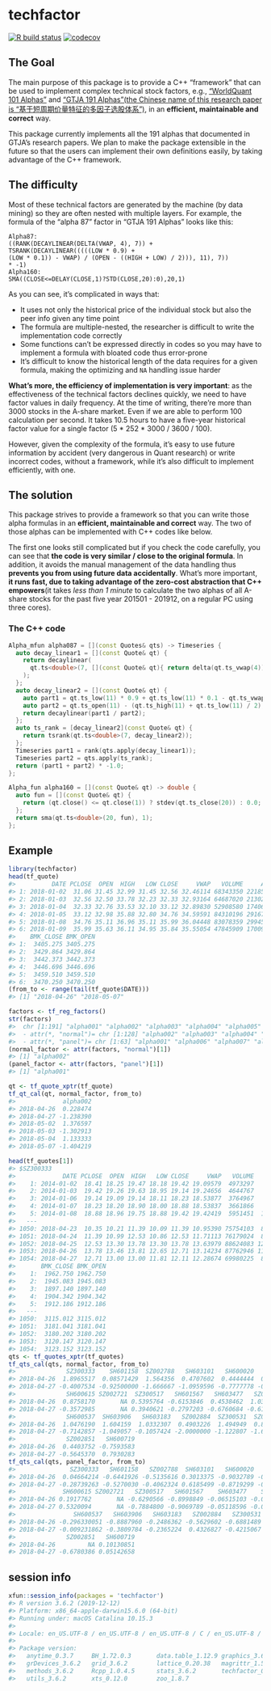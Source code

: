 
<!-- README.md is generated from README.Rmd. Please edit that file -->

# techfactor

<!-- badges: start -->

[![R build
status](https://github.com/shrektan/techfactor/workflows/R-CMD-check/badge.svg)](https://github.com/shrektan/techfactor/actions)
[![codecov](https://codecov.io/gh/shrektan/techfactor/branch/master/graph/badge.svg)](https://codecov.io/gh/shrektan/techfactor)
<!-- badges: end -->

## The Goal

The main purpose of this package is to provide a C++ “framework” that
can be used to implement complex technical stock factors, e.g.,
[“WorldQuant 101 Alphas”](https://arxiv.org/pdf/1601.00991.pdf) and
[“GTJA 191 Alphas”(the Chinese name of this research paper is
“基于短周期价量特征的多因子选股体系”)](https://guorn.com/static/upload/file/3/134065454575605.pdf),
in an **efficient, maintainable and correct** way.

This package currently implements all the 191 alphas that documented in
GTJA’s research papers. We plan to make the package extensible in the
future so that the users can implement their own definitions easily, by
taking advantage of the C++ framework.

## The difficulty

Most of these technical factors are generated by the machine (by data
mining) so they are often nested with multiple layers. For example, the
formula of the “alpha 87” factor in “GTJA 191 Alphas” looks like this:

    Alpha87: 
    ((RANK(DECAYLINEAR(DELTA(VWAP, 4), 7)) + 
    TSRANK(DECAYLINEAR(((((LOW * 0.9) + 
    (LOW * 0.1)) - VWAP) / (OPEN - ((HIGH + LOW) / 2))), 11), 7))
    * -1)
    Alpha160:
    SMA((CLOSE<=DELAY(CLOSE,1)?STD(CLOSE,20):0),20,1)

As you can see, it’s complicated in ways that:

  - It uses not only the historical price of the individual stock but
    also the peer info given any time point
  - The formula are multiple-nested, the researcher is difficult to
    write the implementation code correctly
  - Some functions can’t be expressed directly in codes so you may have
    to implement a formula with bloated code thus error-prone
  - It’s difficult to know the historical length of the data requires
    for a given formula, making the optimizing and `NA` handling issue
    harder

**What’s more, the efficiency of implementation is very important**: as
the effectiveness of the technical factors declines quickly, we need to
have factor values in daily frequency. At the time of writing, there’re
more than 3000 stocks in the A-share market. Even if we are able to
perform 100 calculation per second. It takes 10.5 hours to have a
five-year historical factor value for a single factor (5 \* 252 \* 3000
/ 3600 / 100).

However, given the complexity of the formula, it’s easy to use future
information by accident (very dangerous in Quant research) or write
incorrect codes, without a framework, while it’s also difficult to
implement efficiently, with one.

## The solution

This package strives to provide a framework so that you can write those
alpha formulas in an **efficient, maintainable and correct** way. The
two of those alphas can be implemented with C++ codes like below.

The first one looks still complicated but if you check the code
carefully, you can see that **the code is very similar / close to the
original formula**. In addition, it avoids the manual management of the
data handling thus **prevents you from using future data accidentally**.
What’s more important, **it runs fast, due to taking advantage of the
zero-cost abstraction that C++ empowers**(it takes *less than 1 minute*
to calculate the two alphas of all A-share stocks for the past five year
201501 - 201912, on a regular PC using three cores).

### The C++ code

``` cpp
Alpha_mfun alpha087 = [](const Quotes& qts) -> Timeseries {
  auto decay_linear1 = [](const Quote& qt) {
    return decaylinear(
      qt.ts<double>(7, [](const Quote& qt){ return delta(qt.ts_vwap(4)); })
    );
  };
  auto decay_linear2 = [](const Quote& qt) {
    auto part1 = qt.ts_low(11) * 0.9 + qt.ts_low(11) * 0.1 - qt.ts_vwap(11);
    auto part2 = qt.ts_open(11) - (qt.ts_high(11) + qt.ts_low(11) / 2);
    return decaylinear(part1 / part2);
  };
  auto ts_rank = [decay_linear2](const Quote& qt) {
    return tsrank(qt.ts<double>(7, decay_linear2));
  };
  Timeseries part1 = rank(qts.apply(decay_linear1));
  Timeseries part2 = qts.apply(ts_rank);
  return (part1 + part2) * -1.0;
};

Alpha_fun alpha160 = [](const Quote& qt) -> double {
  auto fun = [](const Quote& qt) {
    return (qt.close() <= qt.close(1)) ? stdev(qt.ts_close(20)) : 0.0;
  };
  return sma(qt.ts<double>(20, fun), 1);
};
```

## Example

``` r
library(techfactor)
head(tf_quote)
#>          DATE PCLOSE  OPEN  HIGH   LOW CLOSE     VWAP   VOLUME     AMOUNT
#> 1: 2018-01-02  31.06 31.45 32.99 31.45 32.56 32.46114 68343350 2218502767
#> 2: 2018-01-03  32.56 32.50 33.78 32.23 32.33 32.93164 64687020 2130249691
#> 3: 2018-01-04  32.33 32.76 33.53 32.10 33.12 32.89830 52908580 1740602533
#> 4: 2018-01-05  33.12 32.98 35.88 32.80 34.76 34.59591 84310196 2916787872
#> 5: 2018-01-08  34.76 35.11 36.96 35.11 35.99 36.04448 83078359 2994515872
#> 6: 2018-01-09  35.99 35.63 36.11 34.95 35.84 35.55054 47845909 1700947894
#>    BMK_CLOSE BMK_OPEN
#> 1:  3405.275 3405.275
#> 2:  3429.864 3429.864
#> 3:  3442.373 3442.373
#> 4:  3446.696 3446.696
#> 5:  3459.510 3459.510
#> 6:  3470.250 3470.250
(from_to <- range(tail(tf_quote$DATE)))
#> [1] "2018-04-26" "2018-05-07"

factors <- tf_reg_factors()
str(factors)
#>  chr [1:191] "alpha001" "alpha002" "alpha003" "alpha004" "alpha005" ...
#>  - attr(*, "normal")= chr [1:128] "alpha002" "alpha003" "alpha004" "alpha005" ...
#>  - attr(*, "panel")= chr [1:63] "alpha001" "alpha006" "alpha007" "alpha008" ...
(normal_factor <- attr(factors, "normal")[1])
#> [1] "alpha002"
(panel_factor <- attr(factors, "panel")[1])
#> [1] "alpha001"

qt <- tf_quote_xptr(tf_quote)
tf_qt_cal(qt, normal_factor, from_to)
#>             alpha002
#> 2018-04-26  0.228474
#> 2018-04-27 -1.238390
#> 2018-05-02  1.376597
#> 2018-05-03 -1.302913
#> 2018-05-04  1.133333
#> 2018-05-07 -1.404219

head(tf_quotes[1])
#> $SZ300333
#>             DATE PCLOSE  OPEN  HIGH   LOW CLOSE     VWAP   VOLUME     AMOUNT
#>    1: 2014-01-02  18.41 18.25 19.47 18.18 19.42 19.09579  4973297   94969018
#>    2: 2014-01-03  19.42 19.26 19.63 18.95 19.14 19.24656  4644767   89395800
#>    3: 2014-01-06  19.14 19.09 19.14 18.11 18.23 18.53877  3764967   69797853
#>    4: 2014-01-07  18.23 18.20 18.90 18.00 18.88 18.53837  3661866   67885019
#>    5: 2014-01-08  18.88 18.96 19.75 18.88 19.42 19.42419  5951451  115602106
#>   ---                                                                       
#> 1050: 2018-04-23  10.35 10.21 11.39 10.09 11.39 10.95390 75754103  829803230
#> 1051: 2018-04-24  11.39 10.99 12.53 10.86 12.53 11.71113 76179024  892142570
#> 1052: 2018-04-25  12.53 13.30 13.78 13.30 13.78 13.63979 88624083 1208814170
#> 1053: 2018-04-26  13.78 13.46 13.81 12.65 12.71 13.14234 87762946 1153410391
#> 1054: 2018-04-27  12.71 13.00 13.00 11.81 12.11 12.28674 69980225  859828858
#>       BMK_CLOSE BMK_OPEN
#>    1:  1962.750 1962.750
#>    2:  1945.083 1945.083
#>    3:  1897.140 1897.140
#>    4:  1904.342 1904.342
#>    5:  1912.186 1912.186
#>   ---                   
#> 1050:  3115.012 3115.012
#> 1051:  3181.041 3181.041
#> 1052:  3180.202 3180.202
#> 1053:  3120.147 3120.147
#> 1054:  3123.152 3123.152
qts <- tf_quotes_xptr(tf_quotes)
tf_qts_cal(qts, normal_factor, from_to)
#>              SZ300333    SH601158  SZ002788   SH603101   SH600020   SH601668
#> 2018-04-26  1.8965517  0.08571429  1.564356  0.4707602  0.4444444  0.3563636
#> 2018-04-27 -0.4007534 -0.92500000 -1.666667 -1.0959596 -0.7777778 -0.3200000
#>              SH600615 SZ002721  SZ300517   SH601567   SH603477   SZ002297
#> 2018-04-26  0.8758170       NA 0.5395764 -0.6153846  0.4538462  1.0396341
#> 2018-04-27 -0.3572985       NA 0.3940621 -0.2797203 -0.6760684 -0.6146341
#>              SH600537  SH603906   SH603183   SZ002884  SZ300531  SZ002641
#> 2018-04-26  1.0476190  1.604159  1.0332307  0.4903226  1.494949  0.800000
#> 2018-04-27 -0.7142857 -1.049057 -0.1057424 -2.0000000 -1.122807 -1.666667
#>              SZ002851   SH600719
#> 2018-04-26  0.4403752 -0.7593583
#> 2018-04-27 -0.5645370  0.7930283
tf_qts_cal(qts, panel_factor, from_to)
#>               SZ300333   SH601158   SZ002788  SH603101   SH600020   SH601668
#> 2018-04-26  0.04664214 -0.6441926 -0.5135616 0.3013375 -0.9032789 -0.6186114
#> 2018-04-27 -0.28739263 -0.5270030 -0.4062324 0.6185499 -0.8719299 -0.5925445
#>             SH600615 SZ002721   SZ300517   SH601567    SH603477    SZ002297
#> 2018-04-26 0.1917762       NA -0.6290566 -0.8998849 -0.06515103 -0.07402860
#> 2018-04-27 0.5320094       NA -0.7884800 -0.9069789 -0.05118596 -0.06976503
#>                SH600537   SH603906   SH603183   SZ002884   SZ300531   SZ002641
#> 2018-04-26 -0.296330051 -0.8887960 -0.2486362 -0.5629602 -0.6881489 -0.4926093
#> 2018-04-27 -0.009231862 -0.3809784 -0.2365224  0.4326827 -0.4215067  0.1503632
#>              SZ002851   SH600719
#> 2018-04-26         NA 0.10130851
#> 2018-04-27 -0.6780386 0.05142658
```

## session info

``` r
xfun::session_info(packages = 'techfactor')
#> R version 3.6.2 (2019-12-12)
#> Platform: x86_64-apple-darwin15.6.0 (64-bit)
#> Running under: macOS Catalina 10.15.3
#> 
#> Locale: en_US.UTF-8 / en_US.UTF-8 / en_US.UTF-8 / C / en_US.UTF-8 / en_US.UTF-8
#> 
#> Package version:
#>   anytime_0.3.7     BH_1.72.0.3       data.table_1.12.9 graphics_3.6.2   
#>   grDevices_3.6.2   grid_3.6.2        lattice_0.20.38   magrittr_1.5     
#>   methods_3.6.2     Rcpp_1.0.4.5      stats_3.6.2       techfactor_0.2.0 
#>   utils_3.6.2       xts_0.12.0        zoo_1.8.7
```
